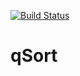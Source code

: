 [![Build Status](https://travis-ci.org/SVolkoff/qSort.svg?branch=master)](https://travis-ci.org/SVolkoff/qSort)
# qSort
